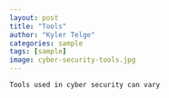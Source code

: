 ```yaml
---
layout: post
title: "Tools"
author: "Kyler Telge"
categories: sample
tags: [sample]
image: cyber-security-tools.jpg
---
```

    Tools used in cyber security can vary